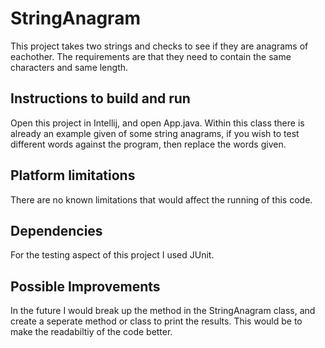 # StringAnagram

This project takes two strings and checks to see if they are anagrams of eachother. The requirements are that they need to contain the same characters and same length.

## Instructions to build and run
Open this project in Intellij, and open App.java. Within this class there is already an example given of some string anagrams, if you wish to test different words against the program, then replace the words given.

## Platform limitations
There are no known limitations that would affect the running of this code.

## Dependencies 
For the testing aspect of this project I used JUnit.

## Possible Improvements
In the future I would break up the method in the StringAnagram class, and create a seperate method or class to print the results. This would be to make the readabiltiy of the code better.
